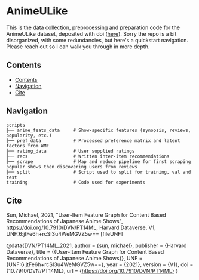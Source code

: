 # AnimeULike

This is the data collection, preprocessing and preparation code for the AnimeULike dataset, deposited with doi ([here](https://doi.org/10.7910/DVN/PT14ML)).
Sorry the repo is a bit disorganized, with some redundancies, but here's a quickstart navigation. Please reach out so I can walk you through in more depth.

## Contents

- [Contents](#contents)
- [Navigation](#navigation)
- [Cite](#cite)

## Navigation

    scripts
    ├── anime_feats_data     # Show-specific features (synopsis, reviews, popularity, etc.)
    ├── pref_data            # Processed preference matrix and latent factors from WMF
    ├── rating_data          # User supplied ratings
    ├── recs                 # Written inter-item recommendations
    ├── scrape               # Map and reduce pipeline for first scraping popular shows then discovering users from reviews
    ├── split                # Script used to split for training, val and test
    training                 # Code used for experiments

## Cite

Sun, Michael, 2021, "User-Item Feature Graph for Content Based Recommendations of Japanese Anime Shows", https://doi.org/10.7910/DVN/PT14ML, Harvard Dataverse, V1, UNF:6:jtFe6h+rcSI3u4WeMGVZ5w== [fileUNF]

@data{DVN/PT14ML_2021,
author = {sun, michael},
publisher = {Harvard Dataverse},
title = {{User-Item Feature Graph for Content Based Recommendations of Japanese Anime Shows}},
UNF = {UNF:6:jtFe6h+rcSI3u4WeMGVZ5w==},
year = {2021},
version = {V1},
doi = {10.7910/DVN/PT14ML},
url = {https://doi.org/10.7910/DVN/PT14ML}
}
